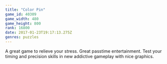 ```yaml
---
title: "Color Pin"
game_id: 40309
game_width: 480
game_height: 800
rank: 16800
date: 2017-01-23T19:17:13.275Z
genres: puzzles
---
```

A great game to relieve your stress. Great passtime entertainment. Test your timing and precision skills in new addictive gameplay with nice graphics.